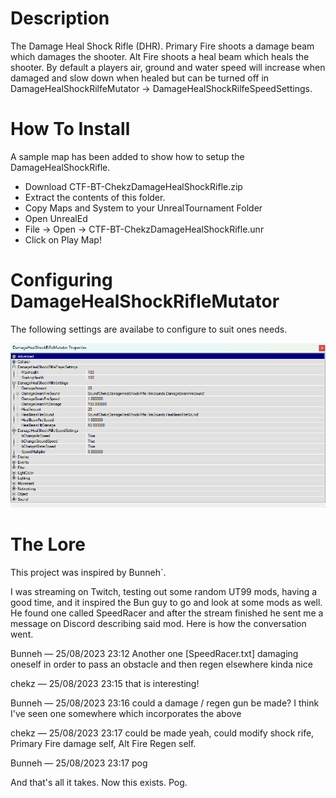 # Description
The Damage Heal Shock Rifle (DHR). Primary Fire shoots a damage beam which damages the shooter. Alt Fire shoots a heal beam which heals the shooter. By default a players air, ground and water speed will increase when damaged and slow down when healed but can be turned off in DamageHealShockRilfeMutator -> DamageHealShockRilfeSpeedSettings.

# How To Install
A sample map has been added to show how to setup the DamageHealShockRifle.

- Download CTF-BT-ChekzDamageHealShockRifle.zip
- Extract the contents of this folder.
- Copy Maps and System to your UnrealTournament Folder
- Open UnrealEd
- File -> Open -> CTF-BT-ChekzDamageHealShockRifle.unr
- Click on Play Map!

# Configuring DamageHealShockRifleMutator
The following settings are availabe to configure to suit ones needs.

![DamageHealShockRifleMutator Properties](DamageHealShockRifleMutatorProperties.png "DamageHealShockRifleMutator Properties")

# The Lore
This project was inspired by Bunneh`.

I was streaming on Twitch, testing out some random UT99 mods, having a good time, and it inspired the Bun guy to go and look at some mods as well. He found one called SpeedRacer and after the stream finished he sent me a message on Discord describing said mod. Here is how the conversation went.

Bunneh — 25/08/2023 23:12
Another one
[SpeedRacer.txt]
damaging oneself in order to pass an obstacle and then regen elsewhere
kinda nice

chekz — 25/08/2023 23:15
that is interesting!

Bunneh — 25/08/2023 23:16
could a damage / regen gun be made? I think I've seen one somewhere
which incorporates the above

chekz — 25/08/2023 23:17
could be made yeah, could modify shock rife, Primary Fire damage self, Alt Fire Regen self.

Bunneh — 25/08/2023 23:17
pog

And that's all it takes. Now this exists. Pog.
